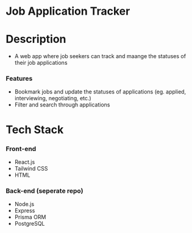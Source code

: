 # Job Application Tracker
# Description
* A web app where job seekers can track and maange the statuses of their job applications
### Features
* Bookmark jobs and update the statuses of applications (eg. applied, interviewing, negotiating, etc.)
* Filter and search through applications

# Tech Stack
### Front-end
* React.js
* Tailwind CSS
* HTML

### Back-end (seperate repo)
* Node.js
* Express
* Prisma ORM
* PostgreSQL
